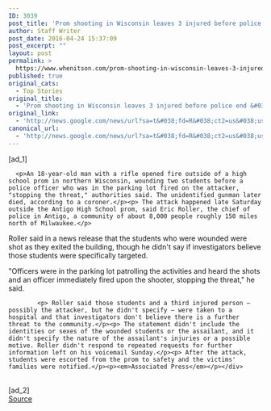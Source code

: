 ```yaml
---
ID: 3039
post_title: 'Prom shooting in Wisconsin leaves 3 injured before police end &#039;threat&#039; &#8211; Chicago Tribune'
author: Staff Writer
post_date: 2016-04-24 15:37:09
post_excerpt: ""
layout: post
permalink: >
  https://www.whenitson.com/prom-shooting-in-wisconsin-leaves-3-injured-before-police-end-threat-chicago-tribune/
published: true
original_cats:
  - Top Stories
original_title:
  - 'Prom shooting in Wisconsin leaves 3 injured before police end &#039;threat&#039; - Chicago Tribune'
original_link:
  - 'http://news.google.com/news/url?sa=t&#038;fd=R&#038;ct2=us&#038;usg=AFQjCNFvu4YcvrlOPsmMPkxKyo_m6_40ng&#038;clid=c3a7d30bb8a4878e06b80cf16b898331&#038;cid=52779093895709&#038;ei=JegcV4DcC9KBhQHPxJT4BA&#038;url=http://www.chicagotribune.com/news/nationworld/midwest/ct-prom-shooting-wisconsin-20160424-story.html'
canonical_url:
  - 'http://news.google.com/news/url?sa=t&#038;fd=R&#038;ct2=us&#038;usg=AFQjCNFvu4YcvrlOPsmMPkxKyo_m6_40ng&#038;clid=c3a7d30bb8a4878e06b80cf16b898331&#038;cid=52779093895709&#038;ei=JegcV4DcC9KBhQHPxJT4BA&#038;url=http://www.chicagotribune.com/news/nationworld/midwest/ct-prom-shooting-wisconsin-20160424-story.html'
---
```

 [ad_1]
<br><div data-role="pagination_page" data-content-page="1" readability="68">
                          
      <p>An 18-year-old man with a rifle opened fire outside of a high school prom in northern Wisconsin, wounding two students before a police officer who was in the parking lot fired on the attacker, "stopping the threat," authorities said. The unidentified gunman later died, according to a coroner.</p><p> The attack happened late Saturday outside the Antigo High School prom, said Eric Roller, the chief of police in Antigo, a community of about 8,000 people roughly 150 miles north of Milwaukee.</p>
  <p> Roller said in a news release that the students who were wounded were shot as they exited the building, though he didn't say if investigators believe those students were specifically targeted.</p><p> "Officers were in the parking lot patrolling the activities and heard the shots and an officer immediately fired upon the shooter, stopping the threat," he said.</p><span class="trb_ar_cont" data-ar-cont="Article continues below"/>
    
            <p> Roller said those students and a third injured person — possibly the attacker, but he didn't specify — were taken to a hospital and that investigators don't believe there is a further threat to the community.</p><p> The statement didn't include the identities or sexes of the wounded students or the assailant, and it didn't specify the nature of the assailant's injuries or a possible motive. Roller didn't respond to repeated requests for further information left on his voicemail Sunday.</p><p> After the attack, students were escorted from the prom to safety and the victims' families were notified.</p><p><em>Associated Press</em></p></div>
<br>[ad_2]
<br><a href="http://news.google.com/news/url?sa=t&#038;fd=R&#038;ct2=us&#038;usg=AFQjCNFvu4YcvrlOPsmMPkxKyo_m6_40ng&#038;clid=c3a7d30bb8a4878e06b80cf16b898331&#038;cid=52779093895709&#038;ei=JegcV4DcC9KBhQHPxJT4BA&#038;url=http://www.chicagotribune.com/news/nationworld/midwest/ct-prom-shooting-wisconsin-20160424-story.html">Source </a>